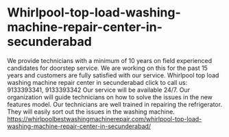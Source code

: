 # Whirlpool-top-load-washing-machine-repair-center-in-secunderabad
 We provide technicians with a minimum of 10 years on field experienced candidates for doorstep service. We are working on this for the past 15 years and customers are fully satisfied with our service. Whirlpool top load washing machine repair center in secunderabad click to call us: 9133393341, 9133393342 Our service will be available 24/7. Our organization will guide technicians on how to solve the issues in the new features model. Our technicians are well trained in repairing the refrigerator. They will easily sort out the issues in the washing machine.  https://whirlpoolbestwashingmachinerepair.com/whirlpool-top-load-washing-machine-repair-center-in-secunderabad/
